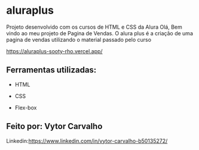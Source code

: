 # aluraplus
Projeto desenvolvido com os cursos de HTML e CSS da Alura
 Olá, Bem vindo ao meu projeto de Pagina de Vendas. O alura plus é a criação de uma pagina de vendas utilizando o material passado pelo curso

https://aluraplus-sooty-rho.vercel.app/

## Ferramentas utilizadas:

* HTML

* CSS

* Flex-box

## Feito por: Vytor Carvalho

Linkedin:https://www.linkedin.com/in/vytor-carvalho-b50135272/

